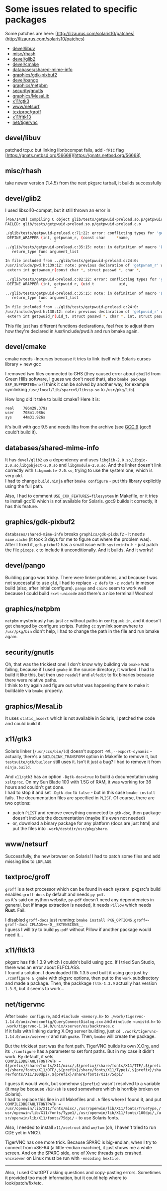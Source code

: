 # Some issues related to specific packages

Some patches are here: [http://lizaurus.com/solaris10/patches](http://lizaurus.com/solaris10/patches)

 * [devel/libuv](#devellibuv)
 * [misc/rhash](#miscrhash)
 * [devel/glib2](#develglib2)
 * [devel/cmake](#develcmake)
 * [databases/shared-mime-info](#databasesshared-mime-info)
 * [graphics/gdk-pixbuf2](#graphicsgdk-pixbuf2)
 * [devel/pango](#develpango)
 * [graphics/netpbm](#graphicsnetpbm)
 * [security/gnutls](#securitygnutls)
 * [graphics/MesaLib](#graphicsmesalib)
 * [x11/gtk3](#x11gtk3)
 * [www/netsurf](#wwwnetsurf)
 * [textproc/groff](#textprocgroff)
 * [x11/fltk13](#x11fltk13)
 * [net/tigervnc](#nettigervnc)


## devel/libuv

 patched tcp.c but linking libnbcompat fails, add `-fPIC` flag [https://gnats.netbsd.org/56668](https://gnats.netbsd.org/56668)

## misc/rhash

take newer version (1.4.5) from the next pkgsrc tarball, it builds successfully

## devel/glib2

I used libsol10-compat, but it still thrown an error in 

```bash
[466/1428] Compiling C object glib/tests/getpwuid-preload.so.p/getpwuid-preload.c.o
FAILED: glib/tests/getpwuid-preload.so.p/getpwuid-preload.c.o 

./glib/tests/getpwuid-preload.c:71:22: error: conflicting types for 'getpwnam_r'
 DEFINE_WRAPPER (int, getpwnam_r, (const char     *name,
                      ^
../glib/tests/getpwuid-preload.c:35:15: note: in definition of macro 'DEFINE_WRAPPER'
   return_type func argument_list
               ^
In file included from ../glib/tests/getpwuid-preload.c:24:0:
/usr/include/pwd.h:139:12: note: previous declaration of 'getpwnam_r' was here
 extern int getpwnam_r(const char *, struct passwd *, char *,
            ^
../glib/tests/getpwuid-preload.c:82:22: error: conflicting types for 'getpwuid_r'
 DEFINE_WRAPPER (int, getpwuid_r, (uid_t           uid,
                      ^
../glib/tests/getpwuid-preload.c:35:15: note: in definition of macro 'DEFINE_WRAPPER'
   return_type func argument_list
               ^
In file included from ../glib/tests/getpwuid-preload.c:24:0:
/usr/include/pwd.h:138:12: note: previous declaration of 'getpwuid_r' was here
 extern int getpwuid_r(uid_t, struct passwd *, char *, int, struct passwd **);
```

This file just has different functions declarations, feel free to adjust them how they're declared in /usr/include/pwd.h and run bmake again.

## devel/cmake

cmake needs -lncurses because it tries to link itself with Solaris curses library + new gcc

I removed two files connected to GHS (they caused error about `gbuild` from Green Hills software, I guess we don't need that), also `bmake package SSP_SUPPORTED=no` (I think it can be solved by another way, for example symlinking `/usr/local/lib/sparcv9/libssp.so` to `/usr/pkg/lib`).

How long did it take to build cmake? Here it is:

```bash
real    786m29.379s
user    708m1.986s
sys     44m31.926s
```

it's built with gcc 9.5 and needs libs from the archive (see [GCC 9](#gcc-9) (gcc5 could't build it).

## databases/shared-mime-info

It has `devel/glib2` as a dependency and uses `libglib-2.0.so`,`libgio-2.0.so`,`libgobject-2.0.so` and `libgmodule-2.0.so`. And the linker doesn't link correctly with `libgmodule-2.0.so`, trying to use the system one, which is very old.  
I had to change `build.ninja` after `bmake configure` - put this library explicitly using the full path.

Also, I had to comment `USE_CXX_FEATURES=filesystem` in Makefile, or it tries to install gcc10 which is not available for Solaris. gcc9 builds it correctly, it has this feature.

## graphics/gdk-pixbuf2

`databases/shared-mime-info` breaks `graphics/gdk-pixbuf2` - it needs `mime.cache` (it took 3 days for me to figure out where the problem was).  
After I fixed it, `gdk-pixbuf2` has a small issue with `systeminfo.h` - just patch the file `pixops.c` to include it unconditionally. And it builds. And it works!

## devel/pango

Building pango was tricky. There were linker problems, and because I was not successful to use `gld`, I had to replace `-z defs` to `-z nodefs` in meson build (also, after initial configure).
`pango` and `cairo` seem to work well because I could build `rxvt-unicode` and there's a nice terminal! Woohoo!

## graphics/netpbm

`netpbm` mysteriously has just `cc` without paths in `config.mk.in`, and it doesn't get changed by configure scripts. Putting `cc` symlink somewhere to `/usr/pkg/bin` didn't help, I had to change the path in the file and run bmake again.

## security/gnutls

Oh, that was the trickiest one! I don't know why building via `bmake` was failing, because if I used `gmake` in the source directory, it worked. I had to build it like this, but then use `readelf` and `elfedit` to fix binaries because there were relative paths.  
I think to try again and figure out what was happening there to make it buildable via `bmake` properly.

## graphics/MesaLib

It uses `static_assert` which is not available in Solaris, I patched the code and could build it.

## x11/gtk3

Solaris linker (`/usr/ccs/bin/ld`) doesn't support `-Wl,--export-dynamic` - actually, there's a `BUILDLINK_TRANSFORM` option in Makefile to remove it, but `testsuite/gtk/builder` still uses it. Isn't it just a bug? I had to remove it from `ninja.build`.

And `x11/gtk3` has an option `-Dgtk-doc=true` to build a documentation using `xsltproc`. On my Sun Blade 100 with 1.5G of RAM, it was working for 36 hours and couldn't get done.  
I had to stop it and set `-Dgtk-doc` to `false` - but in this case `bmake install` fails. The documentation files are specified in `PLIST`. Of course, there are two options:
- patch `PLIST` and remove everything connected to `gtk-doc`, then package doesn't include the documentation (maybe it's even not needed)
- or, download a binary package for any platform (docs are just html) and put the files into `.work/destdir/usr/pkg/share`.

## www/netsurf

Successfully, the new browser on Solaris! I had to patch some files and add missing libs to `LDFLAGS`.

## textproc/groff

`groff` is a text processor which can be found in each system. pkgsrc's build enables `groff-docs` by default and needs `py-pdf`.  
as it's said on python website, `py-pdf` doesn't need any dependencies in general, but if image extraction is needed, it needs `Pillow` which needs **Rust**. Fail.

I disabled `groff-docs` just running: `bmake install PKG_OPTIONS.groff=-groff-docs CFLAGS+=-D__EXTENSIONS__`  
I guess I will try to build `py-pdf` without Pillow if another package would need it...

## x11/fltk13

pkgsrc has fltk 1.3.9 which I couldn't build using gcc. If I tried Sun Studio, there was an error about ELFCLASS.  
I found a solution. I downloaded fltk 1.3.5 and built it using gcc just by `./configure & gmake` with pkgsrc options, then put to the `work` subdirectory and made a package. Then, the packkage `fltk-1.3.9` actually has version `1.3.5`, but it seems to work...

## net/tigervnc

After `bmake configure`, add `#include <memory.h>` to `./work/tigervnc-1.14.0/unix/vncconfig/QueryConnectDialog.cxx` and `#include <unistd.h>` to `.work/tigervnc-1.14.0/unix/xserver/os/backtrace.c`  
If it fails with linking during X.Org server building, just `cd ./work/tigervnc-1.14.0/unix/xserver/` and run `gmake`. Then, `bmake` will create the package.

But the trickiest part was the font path. TigerVNC builds its own X.Org, and its `./configure` has a parameter to set font paths. But in my case it didn't work.
By default, it sets  
`COMPILEDDEFAULTFONTPATH = ${prefix}/share/fonts/X11/misc/,${prefix}/share/fonts/X11/TTF/,${prefix}/share/fonts/X11/OTF/,${prefix}/share/fonts/X11/Type1/,${prefix}/share/fonts/X11/100dpi/,${prefix}/share/fonts/X11/75dpi/`

I guess it would work, but somehow `${prefix}` wasn't resolved to a variable (it may be because `/bin/sh` is used somewhere which is horribly broken on Solaris).  
I had to replace this line in all Makefiles and `.h` files where I found it, and put
`COMPILEDDEFAULTFONTPATH = /usr/openwin/lib/X11/fonts/misc/,/usr/openwin/lib/X11/fonts/TrueType,/usr/openwin/lib/X11/fonts/Type1/,/usr/openwin/lib/X11/fonts/100dpi/,/usr/openwin/lib/X11/fonts/75dpi/` - to use Solaris fonts.

Also, I needed to install `x11/xsetroot` and `wm/twm` (oh, I haven't tried to run CDE yet in VNC!).

TigerVNC has one more trick. Because SPARC is big-endian, when I try to connect from x86-64 (a little-endian machine), it just shows me a white screen. And on the SPARC side, one of Xvnc threads gets crashed. `vncviewer` on Linux must be run with `-encoding hextile`.

---

Also, I used ChatGPT asking questions and copy-pasting errors. Sometimes it provided too much information, but it could help where to look/patch/fix/etc.

